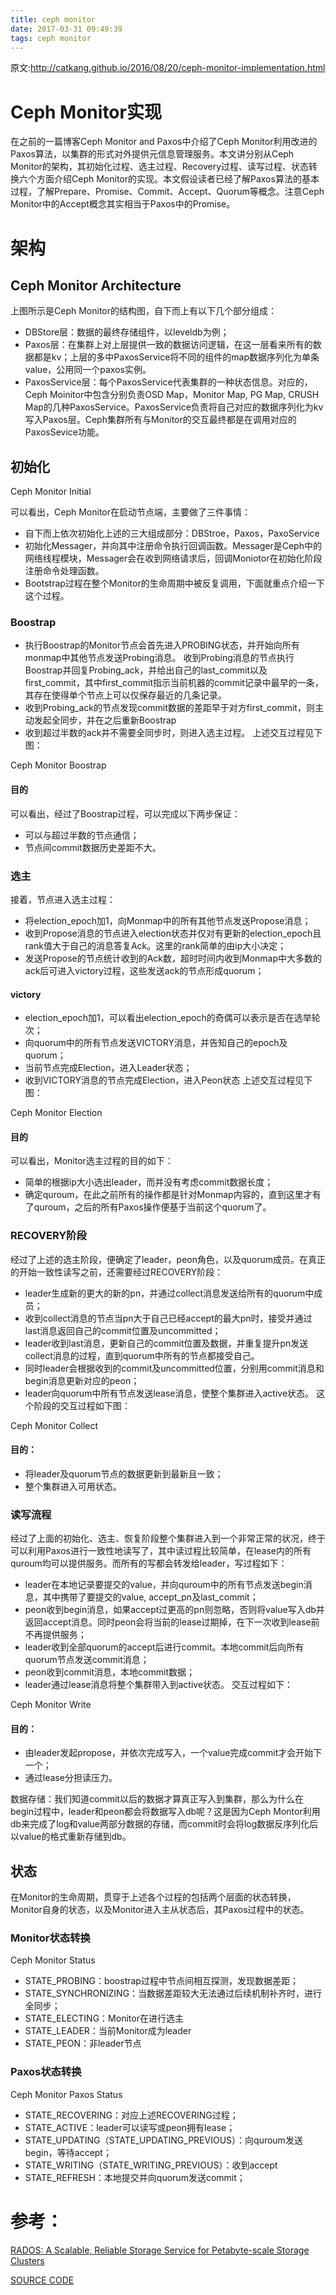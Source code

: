 ```yaml
---
title: ceph monitor
date: 2017-03-31 09:49:39
tags: ceph monitor
---
```

原文:http://catkang.github.io/2016/08/20/ceph-monitor-implementation.html

# Ceph Monitor实现
在之前的一篇博客Ceph Monitor and Paxos中介绍了Ceph Monitor利用改进的Paxos算法，以集群的形式对外提供元信息管理服务。本文讲分别从Ceph Monitor的架构，其初始化过程、选主过程、Recovery过程、读写过程、状态转换六个方面介绍Ceph Monitor的实现。本文假设读者已经了解Paxos算法的基本过程，了解Prepare、Promise、Commit、Accept、Quorum等概念。注意Ceph Monitor中的Accept概念其实相当于Paxos中的Promise。

# 架构

## Ceph Monitor Architecture

上图所示是Ceph Monitor的结构图，自下而上有以下几个部分组成：

* DBStore层：数据的最终存储组件，以leveldb为例；
* Paxos层：在集群上对上层提供一致的数据访问逻辑，在这一层看来所有的数据都是kv；上层的多中PaxosService将不同的组件的map数据序列化为单条value，公用同一个paxos实例。
* PaxosService层：每个PaxosService代表集群的一种状态信息。对应的，Ceph Moinitor中包含分别负责OSD Map，Monitor Map, PG Map, CRUSH Map的几种PaxosService。PaxosService负责将自己对应的数据序列化为kv写入Paxos层。Ceph集群所有与Monitor的交互最终都是在调用对应的PaxosSevice功能。

## 初始化

 Ceph Monitor Initial

可以看出，Ceph Monitor在启动节点端，主要做了三件事情：

* 自下而上依次初始化上述的三大组成部分：DBStroe，Paxos，PaxoService
* 初始化Messager，并向其中注册命令执行回调函数。Messager是Ceph中的网络线程模块，Messager会在收到网络请求后，回调Moniotor在初始化阶段注册命令处理函数。
* Bootstrap过程在整个Monitor的生命周期中被反复调用，下面就重点介绍一下这个过程。

### Boostrap

* 执行Boostrap的Monitor节点会首先进入PROBING状态，并开始向所有monmap中其他节点发送Probing消息。
收到Probing消息的节点执行Boostrap并回复Probing_ack，并给出自己的last_commit以及first_commit，其中first_commit指示当前机器的commit记录中最早的一条，其存在使得单个节点上可以仅保存最近的几条记录。
* 收到Probing_ack的节点发现commit数据的差距早于对方first_commit，则主动发起全同步，并在之后重新Boostrap
* 收到超过半数的ack并不需要全同步时，则进入选主过程。
上述交互过程见下图：

Ceph Monitor Boostrap

#### 目的

可以看出，经过了Boostrap过程，可以完成以下两步保证：

* 可以与超过半数的节点通信；
* 节点间commit数据历史差距不大。

### 选主

接着，节点进入选主过程：

* 将election_epoch加1，向Monmap中的所有其他节点发送Propose消息；
* 收到Propose消息的节点进入election状态并仅对有更新的election_epoch且rank值大于自己的消息答复Ack。这里的rank简单的由ip大小决定；
* 发送Propose的节点统计收到的Ack数，超时时间内收到Monmap中大多数的ack后可进入victory过程，这些发送ack的节点形成quorum；

#### victory

* election_epoch加1，可以看出election_epoch的奇偶可以表示是否在选举轮次；
* 向quorum中的所有节点发送VICTORY消息，并告知自己的epoch及quorum；
* 当前节点完成Election，进入Leader状态；
* 收到VICTORY消息的节点完成Election，进入Peon状态
上述交互过程见下图：

Ceph Monitor Election

#### 目的

可以看出，Monitor选主过程的目的如下：

* 简单的根据ip大小选出leader，而并没有考虑commit数据长度；
* 确定quroum，在此之前所有的操作都是针对Monmap内容的，直到这里才有了quroum，之后的所有Paxos操作便基于当前这个quorum了。

### RECOVERY阶段

经过了上述的选主阶段，便确定了leader，peon角色，以及quorum成员。在真正的开始一致性读写之前，还需要经过RECOVERY阶段：

* leader生成新的更大的新的pn，并通过collect消息发送给所有的quorum中成员；
* 收到collect消息的节点当pn大于自己已经accept的最大pn时，接受并通过last消息返回自己的commit位置及uncommitted；
* leader收到last消息，更新自己的commit位置及数据，并重复提升pn发送collect消息的过程，直到quorum中所有的节点都接受自己。
* 同时leader会根据收到的commit及uncommitted位置，分别用commit消息和begin消息更新对应的peon；
* leader向quorum中所有节点发送lease消息，使整个集群进入active状态。
这个阶段的交互过程如下图：

 Ceph Monitor Collect

#### 目的：

* 将leader及quorum节点的数据更新到最新且一致；
* 整个集群进入可用状态。

### 读写流程

经过了上面的初始化、选主、恢复阶段整个集群进入到一个非常正常的状况，终于可以利用Paxos进行一致性地读写了，其中读过程比较简单，在lease内的所有quroum均可以提供服务。而所有的写都会转发给leader，写过程如下：

* leader在本地记录要提交的value，并向quroum中的所有节点发送begin消息，其中携带了要提交的value, accept_pn及last_commit；
* peon收到begin消息，如果accept过更高的pn则忽略，否则将value写入db并返回accept消息。同时peon会将当前的lease过期掉，在下一次收到lease前不再提供服务；
* leader收到全部quorum的accept后进行commit。本地commit后向所有quorum节点发送commit消息；
* peon收到commit消息，本地commit数据；
* leader通过lease消息将整个集群带入到active状态。
交互过程如下：

Ceph Monitor Write

#### 目的：

* 由leader发起propose，并依次完成写入，一个value完成commit才会开始下一个；
* 通过lease分担读压力。

数据存储：我们知道commit以后的数据才算真正写入到集群，那么为什么在begin过程中，leader和peon都会将数据写入db呢？这是因为Ceph Montor利用db来完成了log和value两部分数据的存储，而commit时会将log数据反序列化后以value的格式重新存储到db。

## 状态

在Monitor的生命周期，贯穿于上述各个过程的包括两个层面的状态转换，Monitor自身的状态，以及Monitor进入主从状态后，其Paxos过程中的状态。

### Monitor状态转换

Ceph Monitor Status

* STATE_PROBING：boostrap过程中节点间相互探测，发现数据差距；
* STATE_SYNCHRONIZING：当数据差距较大无法通过后续机制补齐时，进行全同步；
* STATE_ELECTING：Monitor在进行选主
* STATE_LEADER：当前Monitor成为leader
* STATE_PEON：非leader节点

### Paxos状态转换

Ceph Monitor Paxos Status

* STATE_RECOVERING：对应上述RECOVERING过程；
* STATE_ACTIVE：leader可以读写或peon拥有lease；
* STATE_UPDATING（STATE_UPDATING_PREVIOUS）：向quroum发送begin，等待accept；
* STATE_WRITING（STATE_WRITING_PREVIOUS）：收到accept
* STATE_REFRESH：本地提交并向quorum发送commit；

# 参考：

[RADOS: A Scalable, Reliable Storage Service for Petabyte-scale Storage Clusters](http://ceph.com/papers/weil-rados-pdsw07.pdf)

[SOURCE CODE](https://github.com/ceph/ceph)
